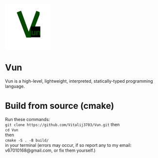 <img src="logo.png" alt="Vun logo" width="150">
<h1>Vun</h1>
Vun is a high-level, lightweight, interpreted, statically-typed programming language. 
<h1> Build from source (cmake) </h1>
Run these commands:<br>
<code>git clone https://github.com/Vitalij3703/Vun.git</code>
then<br>
<code>cd Vun</code><br>
then<br>
<code>cmake -S . -B build/</code><br>
in your terminal (errors may occur, if so report any to my email: v67010168@gmail.com, or fix them yourself.)


